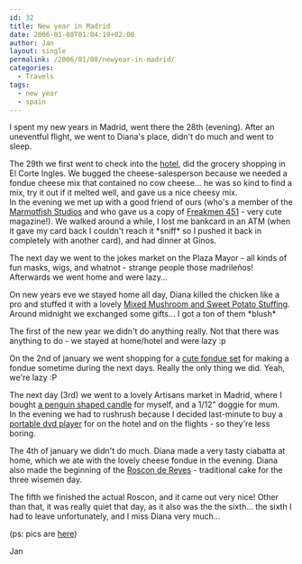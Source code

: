 ```yaml
---
id: 32
title: New year in Madrid
date: 2006-01-08T01:04:19+02:00
author: Jan
layout: single
permalink: /2006/01/08/newyear-in-madrid/
categories:
  - Travels
tags:
  - new year
  - spain
---
```

I spent my new years in Madrid, went there the 28th (evening). After an uneventful flight, we went to Diana's place, didn't do much and went to sleep.

The 29th we first went to check into the [hotel](http://www.abbahoteles.com), did the grocery shopping in El Corte Ingles. We bugged the cheese-salesperson because we needed a fondue cheese mix that contained no cow cheese... he was so kind to find a mix, try it out if it melted well, and gave us a nice cheesy mix.  
In the evening we met up with a good friend of ours (who's a member of the [Marmotfish Studios](http://www.marmotfishstudio.com/) and who gave us a copy of [Freakmen 451](http://www.marmotfishstudio.com/archivos/comics/galerias/mfs/fanzines/freakmen451/freakmen451.htm#01) - very cute magazine!). We walked around a while, I lost me bankcard in an ATM (when it gave my card back I couldn't reach it \*sniff\* so I pushed it back in completely with another card), and had dinner at Ginos.

The next day we went to the jokes market on the Plaza Mayor - all kinds of fun masks, wigs, and whatnot - strange people those madrileños! Afterwards we went home and were lazy...

On new years eve we stayed home all day, Diana killed the chicken like a pro and stuffed it with a lovely [Mixed Mushroom and Sweet Potato Stuffing](https://recipes.sadevil.org/?recipeID=27).  
Around midnight we exchanged some gifts... I got a ton of them \*blush\*

The first of the new year we didn't do anything really. Not that there was anything to do - we stayed at home/hotel and were lazy :p

On the 2nd of january we went shopping for a [cute fondue set](http://www.princess.nl/en/products/600/611/368/Classic_2-in-1_Combi_Fondue.html) for making a fondue sometime during the next days. Really the only thing we did. Yeah, we're lazy :P

The next day (3rd) we went to a lovely Artisans market in Madrid, where I bought [a penguin shaped candle](/assets/images/2006/01/IMG_1221.jpg) for myself, and a 1/12" doggie for mum.  
In the evening we had to rushrush because I decided last-minute to buy a [portable dvd player](http://www.bestbuy-int.com/default.asp?s=fichaProd&IdProductos=168&idSector=10) for on the hotel and on the flights - so they're less boring.

The 4th of january we didn't do much. Diana made a very tasty ciabatta at home, which we ate with the lovely cheese fondue in the evening. Diana also made the beginning of the [Roscon de Reyes](/assets/images/2006/01/roscon2006-me.jpg) - traditional cake for the three wisemen day.

The fifth we finished the actual Roscon, and it came out very nice! Other than that, it was really quiet that day, as it also was the the sixth... the sixth I had to leave unfortunately, and I miss Diana very much...

(ps: pics are [here](https://sadevil.org/piwigo/index.php/category/28-madrid_december_2005))

Jan
